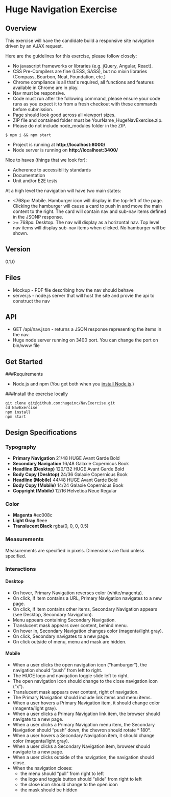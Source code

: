 # Huge Navigation Exercise

## Overview

This exercise will have the candidate build a responsive site navigation driven by an AJAX request.

Here are the guidelines for this exercise, please follow closely:

* No javascript frameworks or libraries (e.g. jQuery, Angular, React).
* CSS Pre-Compilers are fine (LESS, SASS), but no mixin libraries (Compass, Bourbon, Neat, Foundation, etc.)
* Chrome compliance is all that's required, all functions and features available in Chrome are in play.
* Nav must be responsive.
* Code must run after the following command, please ensure your code runs as you expect it to from a fresh checkout with these commands before submission.
* Page should look good across all viewport sizes.
* ZIP file and contained folder must be YourName_HugeNavExercise.zip.
* Please do not include node_modules folder in the ZIP.

```
$ npm i && npm start
```
* Project is running at **http://localhost:8000/**
* Node server is running on **http://localhost:3400/**

Nice to haves (things that we look for):

* Adherence to accessibility standards
* Documentation
* Unit and/or E2E tests

At a high level the navigation will have two main states:

* <768px: Mobile. Hamburger icon will display in the top-left of the page. Clicking the hamburger will cause a card to push in and move the main content to the right. The card will contain nav and sub-nav items defined in the JSONP response.
* \>= 768px: Desktop. The nav will display as a horizontal nav. Top level nav items will display sub-nav items when clicked. No hamburger will be shown.

## Version
0.1.0

## Files

* Mockup - PDF file describing how the nav should behave
* server.js - node.js server that will host the site and provie the api to construct the nav

## API

* GET /api/nav.json - returns a JSON response representing the items in the nav.
* Huge node server running on 3400 port. You can change the port on bin/www file

## Get Started

###Requirements
* Node.js and npm (You get both when you <a href="https://docs.npmjs.com/getting-started/installing-node">install Node.js</a>.)

###Install the exercise locally
```
git clone git@github.com:hugeinc/NavExercise.git
cd NavExercise
npm install
npm start
```

## Design Specifications

### Typography

* **Primary Navigation** 21/48 HUGE Avant Garde Bold
* **Secondary Navigation** 16/48 Galaxie Copernicus Book
* **Headline (Desktop)** 120/132 HUGE Avant Garde Bold
* **Body Copy (Desktop)** 24/36 Galaxie Copernicus Book
* **Headline (Mobile)** 44/48 HUGE Avant Garde Bold
* **Body Copy (Mobile)** 14/24 Galaxie Copernicus Book
* **Copyright (Mobile)** 12/16 Helvetica Neue Regular

### Color

* **Magenta** #ec008c
* **Light Gray** #eee
* **Translucent Black** rgba(0, 0, 0, 0.5)

### Measurements

Measurements are specified in pixels. Dimensions are fluid unless specified.

### Interactions

#### Desktop

* On hover, Primary Navigation reverses color (white/magenta).
* On click, if item contains a URL, Primary Navigation navigates to a new page.
* On click, if item contains other items, Secondary Navigation appears (see Desktop, Secondary Navigation).
* Menu appears containing Secondary Navigation.
* Translucent mask appears over content, behind menu.
* On hover in, Secondary Navigation changes color (magenta/light gray).
* On click, Secondary navigates to a new page.
* On click outside of menu, menu and mask are hidden.

#### Mobile

* When a user clicks the open navigation icon (“hamburger”), the navigation should “push” from left to right.
* The HUGE logo and navigation toggle slide left to right.
* The open navigation icon should change to the close navigation icon (“x”).
* Translucent mask appears over content, right of navigation.
* The Primary Navigation should include link items and menu items.
* When a user hovers a Primary Navigation item, it should change color (magenta/light gray).
* When a user clicks a Primary Navigation link item, the browser should navigate to a new page.
* When a user clicks a Primary Navigation menu item, the Secondary Navigation should “push” down, the chevron should rotate * 180°.
* When a user hovers a Secondary Navigation item, it should change color (magenta/light gray).
* When a user clicks a Secondary Navigation item, browser should navigate to a new page.
* When a user clicks outside of the navigation, the navigation should close.
* When the navigation closes:
  * the menu should “pull” from right to left
  * the logo and toggle button should “slide” from right to left
  * the close icon should change to the open icon
  * the mask should be hidden
